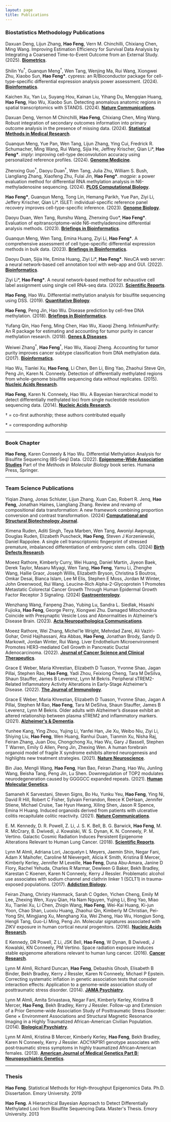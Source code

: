 ```yaml
---
layout: page
title: Publications
---
```

<!-- My [Google Scholar](https://scholar.google.com/citations?user=YGFvJjwAAAAJ&hl=en)<br/>  -->

<!--  ---  -->
### Biostatistics Methodology Publications
Daxuan Deng, Lijun Zhang, **Hao Feng**, Vern M. Chinchilli, Chixiang Chen, Ming Wang. Improving Estimation Efficiency for Survival Data Analysis by Integrating a Coarsened Time-to-Event Outcome from an External Study. (2025). [**Biometrics**](https://academic.oup.com/biometrics/article-abstract/81/1/ujae168/7965377).

Shilin Yu<sup>&dagger;</sup>, Guanqun Meng<sup>&dagger;</sup>, Wen Tang, Wenjing Ma, Rui Wang, Xiongwei Zhu, Xiaobo Sun, **Hao Feng&#42;**. cypress: an R/Bioconductor package for cell-type-specific differential expression analysis power assessment. (2024). [**Bioinformatics**](https://academic.oup.com/bioinformatics/article/doi/10.1093/bioinformatics/btae511/7735301).

Kaichen Xu, Yan Lu, Suyang Hou, Kainan Liu, Yihang Du, Mengqian Huang, **Hao Feng**, Hao Wu, Xiaobo Sun. Detecting anomalous anatomic regions in spatial transcriptomics with STANDS. (2024). [**Nature Communications**](https://www.nature.com/articles/s41467-024-52445-9).

Daxuan Deng, Vernon M Chinchilli, **Hao Feng**, Chixiang Chen, Ming Wang. Robust integration of secondary outcomes information into primary outcome analysis in the presence of missing data. (2024). [**Statistical Methods in Medical Research**](https://journals.sagepub.com/doi/10.1177/09622802241254195).  

Guanqun Meng, Yue Pan, Wen Tang, Lijun Zhang, Ying Cui, Fredrick R. Schumacher, Ming Wang, Rui Wang, Sijia He, Jeffrey Krischer, Qian Li&#42;, **Hao Feng&#42;**. *imply*: improving cell-type deconvolution accuracy using personalized reference profiles. (2024). [**Genome Medicine**](https://genomemedicine.biomedcentral.com/articles/10.1186/s13073-024-01338-z).

Zhenxing Guo<sup>&dagger;</sup>, Daoyu Duan<sup>&dagger;</sup>, Wen Tang, Julia Zhu, William S. Bush, Liangliang Zhang, Xiaofeng Zhu, Fulai Jin, **Hao Feng&#42;**. *magpie*: a power evaluation method for differential RNA methylation analysis in N6-methyladenosine sequencing. (2024). [**PLOS Computational Biology**](https://journals.plos.org/ploscompbiol/article?id=10.1371/journal.pcbi.1011875).

**Hao Feng&#42;**, Guanqun Meng, Tong Lin, Hemang Parikh, Yue Pan, Ziyi Li, Jeffery Krischer, Qian Li&#42;. ISLET: individual-specific reference panel recovery improves cell-type-specific inference. (2023). [**Genome Biology**](https://genomebiology.biomedcentral.com/articles/10.1186/s13059-023-03014-8).

Daoyu Duan, Wen Tang, Runshu Wang, Zhenxing Guo&#42;, **Hao Feng&#42;**. Evaluation of epitranscriptome-wide N6-methyladenosine differential analysis methods. (2023). [**Briefings in Bioinformatics**](https://academic.oup.com/bib/article/24/3/bbad139/7111718). 

Guanqun Meng, Wen Tang, Emina Huang, Ziyi Li, **Hao Feng&#42;**. A comprehensive assessment of cell type-specific differential expression methods in bulk data. (2023). [**Briefings in Bioinformatics**](https://academic.oup.com/bib/article/24/1/bbac516/6874513).  

Daoyu Duan, Sijia He, Emina Huang, Ziyi Li&#42;, **Hao Feng&#42;**. NeuCA web server: a neural network-based cell annotation tool with web-app and GUI. (2022). [**Bioinformatics**](https://academic.oup.com/bioinformatics/article/38/8/2361/6530279). 

Ziyi Li&#42;, **Hao Feng&#42;**. A neural network-based method for exhaustive cell label assignment using single cell RNA-seq data. (2022). [**Scientific Reports**](https://www.nature.com/articles/s41598-021-04473-4). 

**Hao Feng**, Hao Wu. Differential methylation analysis for bisulfite sequencing using DSS. (2019). [**Quantitative Biology**](https://onlinelibrary.wiley.com/doi/10.1007/s40484-019-0183-8). 

**Hao Feng**, Peng Jin, Hao Wu. Disease prediction by cell-free DNA methylation. (2018). [**Briefings in Bioinformatics**](https://academic.oup.com/bib/article/20/2/585/4973009). 

Yufang Qin, Hao Feng, Ming Chen, Hao Wu, Xiaoqi Zheng. InfiniumPurify: An R package for estimating and accounting for tumor purity in cancer methylation research. (2018). [**Genes &amp; Diseases**](https://doi.org/10.1016/j.gendis.2018.02.003). 

Weiwei Zhang<sup>&dagger;</sup>, **Hao Feng**<sup>&dagger;</sup>, Hao Wu, Xiaoqi Zheng. Accounting for tumor purity improves cancer subtype classification from DNA methylation data. (2017). [**Bioinformatics**](https://academic.oup.com/bioinformatics/article/33/17/2651/3796398). 

Hao Wu, Tianlei Xu, **Hao Feng**, Li Chen, Ben Li, Bing Yao, Zhaohui Steve Qin, Peng Jin, Karen N. Conneely. Detection of differentially methylated regions from whole-genome bisulfite sequencing data without replicates. (2015). [**Nucleic Acids Research**](https://doi.org/10.1093/nar/gkv715). 

**Hao Feng**, Karen N. Conneely, Hao Wu. A Bayesian hierarchical model to detect differentially methylated loci from single nucleotide resolution sequencing data. (2014). [**Nucleic Acids Research**](https://academic.oup.com/nar/article/42/8/e69/1074350). 


&dagger; = co-first authorship; these authors contributed equally   
 
&#42; = corresponding authorship    

---
### Book Chapter 
**Hao Feng**, Karen Conneely & Hao Wu. Differential Methylation Analysis for Bisulfite Sequencing (BS-Seq) Data. (2022). [**Epigenome-Wide Association Studies**](https://doi.org/10.1007/978-1-0716-1994-0_16) Part of the *Methods in Molecular Biology* book series. Humana Press, Springer. 

---
### Team Science Publications
Yiqian Zhang, Jonas Schluter, Lijun Zhang, Xuan Cao, Robert R. Jenq, **Hao Feng**, Jonathan Haines, Liangliang Zhang. Review and revamp of compositional data transformation: A new framework combining proportion conversion and contrast transformation. (2024) [**Computational and Structural Biotechnology Journal**](https://www.sciencedirect.com/science/article/pii/S200103702400374X).

Ximena Ruden, Aditi Singh, Teya Marben, Wen Tang, Awoniyi Awpnuga, Douglas Ruden, Elizabeth Puscheck, **Hao Feng**, Steven J Korzeniewski, Daniel Rappolee. A single cell transcriptomic fingerprint of stressed premature, imbalanced differentiation of embryonic stem cells. (2024) [**Birth Defects Research**](https://onlinelibrary.wiley.com/doi/abs/10.1002/bdr2.2409).

Moeez Rathore, Kimberly Curry, Wei Huang, Daniel Martin, Jiyeon Baek, Derek Taylor, Masaru Miyagi, Wen Tang, **Hao Feng**, Yamu Li, Zhenghe Wang, Hallie Graor, Joseph Willis, Elizabeth Bryson, Christina S Boutros, Omkar Desai, Bianca Islam, Lee M Elis, Stephen E Moss, Jordan M Winter, John Greenwood, Rui Wang. Leucine-Rich Alpha-2-Glycoprotein 1 Promotes Metastatic Colorectal Cancer Growth Through Human Epidermal Growth Factor Receptor 3 Signaling. (2024) [**Gastroenterology**](https://www.sciencedirect.com/science/article/pii/S0016508524055665).

Wenzhang Wang, Fanpeng Zhao, Yubing Lu, Sandra L. Siedlak, Hisashi Fujioka, **Hao Feng**, George Perry, Xiongwei Zhu. Damaged Mitochondria Coincide with Presynaptic Vesicle Loss and Abnormalities in Alzheimer’s Disease Brain. (2023). [**Acta Neuropathologica Communications**](https://doi.org/10.1186/s40478-023-01552-7).

Moeez Rathore, Wei Zhang, Michel'le Wright, Mehrdad Zarei, Ali Vaziri-Gohar, Omid Hajihassani, Ata Abbas, **Hao Feng**, Jonathan Brody, Sandy D. Markowit, Jordan Winter, Rui Wang. Liver Endothelium Microenvironment Promotes HER3-mediated Cell Growth in Pancreatic Ductal Adenocarcinoma. (2022).  [**Journal of Cancer Science and Clinical Therapeutics**](https://doi.org/10.26502%2Fjcsct.5079182). 

Grace E Weber, Maria Khrestian, Elizabeth D Tuason, Yvonne Shao, Jagan Pillai, Stephen Rao, **Hao Feng**, Yadi Zhou, Feixiong Cheng, Tara M DeSilva, Shaun Stauffer, James B Leverenz, Lynn M Bekris. Peripheral sTREM2-Related Inflammatory Activity Alterations in Early-Stage Alzheimer’s Disease. (2022). [**The Journal of Immunology**](https://doi.org/10.4049/jimmunol.2100771). 

Grace E Weber, Maria Khrestian, Elizabeth D Tuason, Yvonne Shao, Jagan A Pillai, Stephen M Rao, **Hao Feng**, Tara M DeSilva, Shaun Stauffer, James B Leverenz, Lynn M Bekris. Older adults with Alzheimer’s disease exhibit an altered relationship between plasma sTREM2 and inflammatory markers. (2021). [**Alzheimer's & Dementia**](https://alz-journals.onlinelibrary.wiley.com/doi/10.1002/alz.053211). 

Yunhee Kang, Ying Zhou, Yujing Li, Yanfei Han, Jie Xu, Weibo Niu, Ziyi Li, Shiying Liu, **Hao Feng**, Wen Huang, Ranhui Duan, Tianmin Xu, Nisha Raj, Feiran Zhang, Juan Dou, Chongchong Xu, Hao Wu, Gary J Bassell, Stephen T Warren, Emily G Allen, Peng Jin, Zhexing Wen. A human forebrain organoid model of fragile X syndrome exhibits altered neurogenesis and highlights new treatment strategies. (2021). [**Nature Neuroscience**](https://doi.org/10.1038/s41593-021-00913-6). 

Bin Jiao, Mengli Wang, **Hao Feng**, Han Bao, Feiran Zhang, Hao Wu, Junling Wang, Beisha Tang, Peng Jin, Lu Shen. Downregulation of TOP2 modulates neurodegeneration caused by GGGGCC expanded repeats. (2021). [**Human Molecular Genetics**](https://doi.org/10.1093/hmg/ddab079). 

Samaneh K Sarvestani, Steven Signs, Bo Hu, Yunku Yeu, **Hao Feng**, Ying Ni, David R Hill, Robert C Fisher, Sylvain Ferrandon, Reece K DeHaan, Jennifer Stiene, Michael Cruise, Tae Hyun Hwang, Xiling Shen, Jason R Spence, Emina H Huang. Induced organoids derived from patients with ulcerative colitis recapitulate colitic reactivity. (2021). [**Nature Communications**](https://doi.org/10.1038/s41467-020-20351-5). 

E. M. Kennedy, D. R. Powell, Z. Li, J. S. K. Bell, B. G. Barwick, **Hao Feng**, M. R. McCrary, B. Dwivedi, J. Kowalski, W. S. Dynan, K. N. Conneely, P. M. Vertino.  Galactic Cosmic Radiation Induces Persistent Epigenome Alterations Relevant to Human Lung Cancer. (2018). [**Scientific Reports**](https://doi.org/10.1038/s41598-018-24755-8). 

Lynn M Almli, Adriana Lori, Jacquelyn L Meyers, Jaemin Shin, Negar Fani, Adam X Maihofer, Caroline M Nievergelt, Alicia K Smith, Kristina B Mercer, Kimberly Kerley, Jennifer M Leveille, **Hao Feng**, Duna Abu‐Amara, Janine D Flory, Rachel Yehuda, Charles R Marmar, Dewleen G Baker, Bekh Bradley, Karestan C Koenen, Karen N Conneely, Kerry J Ressler. Problematic alcohol use associates with sodium channel and clathrin linker 1 (SCLT1) in trauma‐exposed populations. (2017). [**Addiction Biology**](https://doi.org/10.1111/adb.12569). 

Feiran Zhang, Christy Hammack, Sarah C Ogden, Yichen Cheng, Emily M Lee, Zhexing Wen, Xuyu Qian, Ha Nam Nguyen, Yujing Li, Bing Yao, Miao Xu, Tianlei Xu, Li Chen, Zhiqin Wang, **Hao Feng**, Wei-Kai Huang, Ki-jun Yoon, Chao Shan, Luoxiu Huang, Zhaohui Qin, Kimberly M Christian, Pei-Yong Shi, Mingjiang Xu, Menghang Xia, Wei Zheng, Hao Wu, Hongjun Song, Hengli Tang, Guo-Li Ming, Peng Jin. Molecular signatures associated with ZIKV exposure in human cortical neural progenitors. (2016). [**Nucleic Acids Research**](https://doi.org/10.1093/nar/gkw765). 

E Kennedy, DR Powell, Z Li, JSK Bell, **Hao Feng**, W Dynan, B Dwivedi, J Kowalski, KN Conneely, PM Vertino. Space radiation exposure induces stable epigenome alterations relevant to human lung cancer. (2016). [**Cancer Research**](https://doi.org/10.1158/1538-7445.CHROMEPI15-B08).

Lynn M Almli, Richard Duncan, **Hao Feng**, Debashis Ghosh, Elisabeth B Binder, Bekh Bradley, Kerry J Ressler, Karen N Conneely, Michael P Epstein. Correcting systematic inflation in genetic association tests that consider interaction effects: Application to a genome-wide association study of posttraumatic stress disorder. (2014). [**JAMA Psychiatry**](https://doi.org/10.1001/jamapsychiatry.2014.1339). 

Lynn M Almli, Amita Srivastava, Negar Fani, Kimberly Kerley, Kristina B Mercer, **Hao Feng**, Bekh Bradley, Kerry J Ressler. Follow-up and Extension of a Prior Genome-wide Association Study of Posttraumatic Stress Disorder: Gene × Environment Associations and Structural Magnetic Resonance Imaging in a Highly Traumatized African-American Civilian Population. (2014). [**Biological Psychiatry**](https://doi.org/10.1016/j.biopsych.2014.01.017). 

Lynn M Almli, Kristina B Mercer, Kimberly Kerley, **Hao Feng**, Bekh Bradley, Karen N Conneely, Kerry J Ressler. ADCYAP1R1 genotype associates with post‐traumatic stress symptoms in highly traumatized African‐American females. (2013). [**American Journal of Medical Genetics Part B: Neuropsychiatric Genetics**](https://doi.org/10.1002/ajmg.b.32145). 


---
### Thesis 
**Hao Feng**. Statistical Methods for High-throughput Epigenomics Data. Ph.D. Dissertation. Emory University. 2019

**Hao Feng**. A Hierarchical Bayesian Approach to Detect Differentially Methylated Loci from Bisulfite Sequencing Data. Master's Thesis. Emory University. 2013
